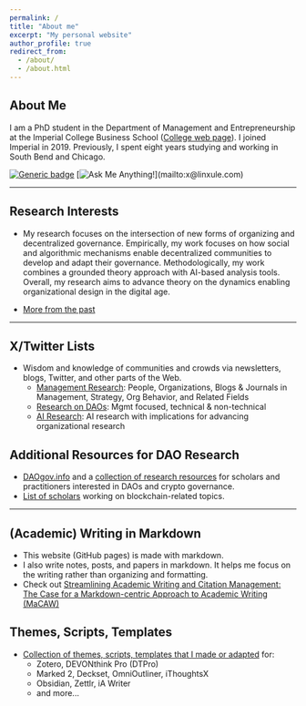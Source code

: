 ```yaml
---
permalink: /
title: "About me"
excerpt: "My personal website"
author_profile: true
redirect_from:
  - /about/
  - /about.html
---
```


## About Me

I am a PhD student in the Department of Management and Entrepreneurship at the Imperial College Business School ([College web page](https://www.imperial.ac.uk/people/xule.lin)). I joined Imperial in 2019. Previously, I spent eight years studying and working in South Bend and Chicago.

[![Generic badge](https://img.shields.io/badge/有问-必答-<COLOR>.svg)](mailto:x@linxule.com) [![Ask Me Anything!](https://img.shields.io/badge/Ask%20me-anything-1abc9c.svg?style="max-width:100%")](mailto:x@linxule.com)

------

##  Research Interests 

  * My research focuses on the intersection of new forms of organizing and decentralized governance. Empirically, my work focuses on how social and algorithmic mechanisms enable decentralized communities to develop and adapt their governance. Methodologically, my work combines a grounded theory approach with AI-based analysis tools. Overall, my research aims to advance theory on the dynamics enabling organizational design in the digital age.

  * [More from the past](https://linxule.com/posts/2020/05/so-what-are-you-studying/)

------
## X/Twitter Lists

- Wisdom and knowledge of communities and crowds via newsletters, blogs, Twitter, and other parts of the Web.
  - [Management Research](https://twitter.com/i/lists/1186983495517773825): People, Organizations, Blogs & Journals in Management, Strategy, Org Behavior, and Related Fields
  - [Research on DAOs](https://twitter.com/i/lists/1176535611269898240): Mgmt focused, technical & non-technical
  - [AI Research](https://twitter.com/i/lists/1761815451116413191): AI research with implications for advancing organizational research

## Additional Resources for DAO Research

- [DAOgov.info](https://www.daogov.info) and a [collection of research resources](https://daogov.info/resource_list) for scholars and practitioners interested in DAOs and crypto governance.
- [List of scholars](https://daogov.info/blockchain-scholars) working on blockchain-related topics.


------

## (Academic) Writing in Markdown
- This website (GitHub pages) is made with markdown.
- I also write notes, posts, and papers in markdown. It helps me focus on the writing rather than organizing and formatting.
- Check out [Streamlining Academic Writing and Citation Management: The Case for a Markdown-centric Approach to Academic Writing (MaCAW)](https://linxule.com/projects/macaw/)


## Themes, Scripts, Templates 

* [Collection of themes, scripts, templates that I made or adapted](https://github.com/linxule/themes) for:
  * Zotero, DEVONthink Pro (DTPro)
  * Marked 2, Deckset, OmniOutliner, iThoughtsX
  * Obsidian, Zettlr, iA Writer
  * and more...

